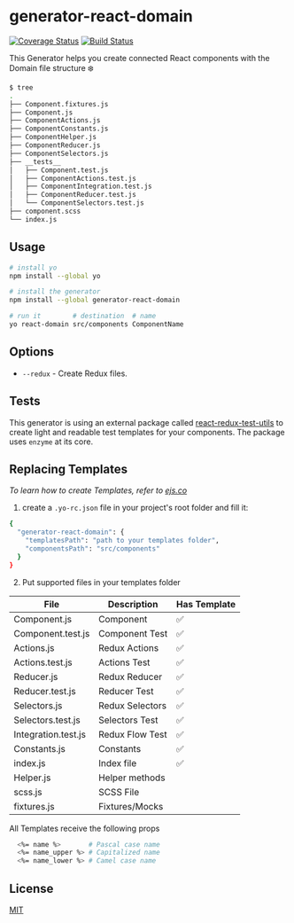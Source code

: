 # generator-react-domain
[![Coverage Status](https://coveralls.io/repos/github/glekner/generator-react-domain/badge.svg?branch=master)](https://coveralls.io/github/glekner/generator-react-domain?branch=master)
[![Build Status](https://travis-ci.org/glekner/generator-react-domain.svg?branch=master)](https://travis-ci.org/glekner/generator-react-domain)

 This Generator helps you create connected React components with the Domain file structure :snowflake:

 ```sh
 $ tree
.
├── Component.fixtures.js
├── Component.js
├── ComponentActions.js
├── ComponentConstants.js
├── ComponentHelper.js
├── ComponentReducer.js
├── ComponentSelectors.js
├── __tests__
│   ├── Component.test.js
│   ├── ComponentActions.test.js
│   ├── ComponentIntegration.test.js
│   ├── ComponentReducer.test.js
│   └── ComponentSelectors.test.js
├── component.scss
└── index.js
```

## Usage

```sh
# install yo
npm install --global yo

# install the generator
npm install --global generator-react-domain

# run it        # destination  # name
yo react-domain src/components ComponentName
```

## Options

- `--redux` - Create Redux files.

## Tests
This generator is using an external package called [react-redux-test-utils](https://github.com/sharvit/react-redux-test-utils) to create light and readable test templates for your components. The package uses `enzyme` at its core.

## Replacing Templates
 
*To learn how to create Templates, refer to [ejs.co](https://ejs.co/)*


1) create a `.yo-rc.json` file in your project's root folder and fill it:

```sh
{
  "generator-react-domain": {
    "templatesPath": "path to your templates folder",
    "componentsPath": "src/components"
  }
}
```
2. Put supported files in your templates folder

| File  | Description | Has Template
| ------------- | ------------- | ------------- |
| Component.js |  Component  |  :white_check_mark:
| Component.test.js |  Component Test  |  :white_check_mark:
| Actions.js | Redux Actions  |  :white_check_mark:
| Actions.test.js |  Actions Test  |  :white_check_mark:
| Reducer.js  | Redux Reducer  |  :white_check_mark:
| Reducer.test.js |  Reducer Test  |  :white_check_mark:
| Selectors.js  | Redux Selectors  |  :white_check_mark:
| Selectors.test.js |  Selectors Test  |  :white_check_mark:
| Integration.test.js  | Redux Flow Test  |  :white_check_mark:
| Constants.js  | Constants  |  :white_check_mark:
| index.js  | Index file  |  :white_check_mark:
| Helper.js | Helper methods  |   
| scss.js  | SCSS File |
| fixtures.js  | Fixtures/Mocks  | 


All Templates receive the following props
```sh
  <%= name %>       # Pascal case name
  <%= name_upper %> # Capitalized name
  <%= name_lower %> # Camel case name
```
## License

[MIT](https://github.com/glekner/generator-react-domain/blob/master/LICENSE)
